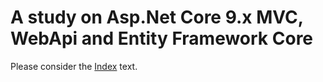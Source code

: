 # A study on Asp.Net Core 9.x MVC, WebApi and Entity Framework Core
 
Please consider the [Index](Docs/Index.md) text.
 

 
